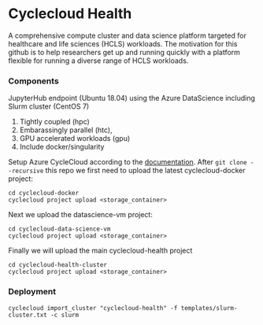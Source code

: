 # Cyclecloud Health
A comprehensive compute cluster and data science platform targeted for healthcare and life sciences (HCLS) workloads. The motivation for this github is to
help researchers get up and running quickly with a platform flexible for running a diverse range of HCLS workloads.
### Components
JupyterHub endpoint (Ubuntu 18.04) using the Azure DataScience including Slurm cluster (CentOS 7)
1) Tightly coupled (hpc)
2) Embarassingly parallel (htc),
3) GPU accelerated workloads (gpu)
4) Include docker/singularity

Setup Azure CycleCloud according to the [documentation](https://docs.microsoft.com/en-us/azure/cyclecloud/qs-install-marketplace).
After ```git clone --recursive``` this repo we first need to upload the latest cyclecloud-docker project:
```
cd cyclecloud-docker
cyclecloud project upload <storage_container>
```
Next we upload the datascience-vm project:
```
cd cyclecloud-data-science-vm
cyclecloud project upload <storage_container>
```
Finally we will upload the main cyclecloud-health project
```
cd cyclecloud-health-cluster
cyclecloud project upload <storage_container>
```
### Deployment
```cyclecloud import_cluster "cyclecloud-health" -f templates/slurm-cluster.txt -c slurm```
<p align="center">
  <src="/imgs/dashboard.png">
</p>
